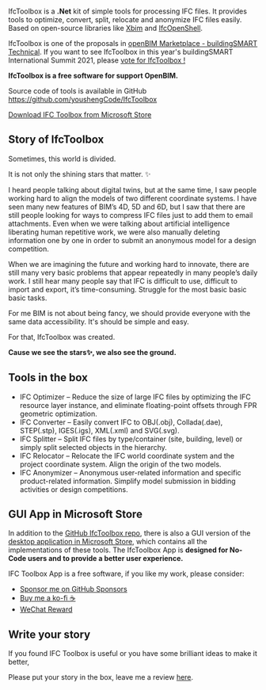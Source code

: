 <figure class="wp-block-image is-style-default"><img src="https://bimmars.com/wp-content/uploads/2021/09/StoreHeroImage2k-1024x576.png" alt=""/></figure>

IfcToolbox is a **.Net** kit of simple tools for processing IFC files. It provides tools to optimize, convert, split, relocate and anonymize IFC files easily. Based on open-source libraries like [Xbim](https://docs.xbim.net/) and [IfcOpenShell](http://ifcopenshell.org/). 

IfcToolbox is one of the proposals in [openBIM Marketplace - buildingSMART Technical](https://technical.buildingsmart.org/misc/openbim-marketplace/). If you want to see IfcToolbox in this year's buildingSMART International Summit 2021, please [vote for IfcToolbox !](https://technical.buildingsmart.org/misc/openbim-marketplace/)

**IfcToolbox is a free software for support OpenBIM.**

Source code of tools is available in GitHub  https://github.com/youshengCode/IfcToolbox

[Download IFC Toolbox from Microsoft Store](https://www.microsoft.com/en-us/p/ifc-toolbox/9n77phd2h471#activetab=pivot:overviewtab)

## Story of IfcToolbox

Sometimes, this world is divided.

It is not only the shining stars that matter. ✨

I heard people talking about digital twins, but at the same time, I saw people working hard to align the models of two different coordinate systems. I have seen many new features of BIM’s 4D, 5D and 6D, but I saw that there are still people looking for ways to compress IFC files just to add them to email attachments. Even when we were talking about artificial intelligence liberating human repetitive work, we were also manually deleting information one by one in order to submit an anonymous model for a design competition.

When we are imagining the future and working hard to innovate, there are still many very basic problems that appear repeatedly in many people’s daily work. I still hear many people say that IFC is difficult to use, difficult to import and export, it’s time-consuming. Struggle for the most basic basic basic tasks.

For me BIM is not about being fancy, we should provide everyone with the same data accessibility. It's should be simple and easy.

For that, IfcToolbox was created.

**Cause we see the stars✨, we also see the ground.**

## Tools in the box

- IFC Optimizer – Reduce the size of large IFC files by optimizing the IFC resource layer instance, and eliminate floating-point offsets through FPR geometric optimization.
- IFC Converter – Easily convert IFC to OBJ(.obj), Collada(.dae), STEP(.stp), IGES(.igs), XML(.xml) and SVG(.svg).
- IFC Splitter – Split IFC files by type/container (site, building, level) or simply split selected objects in the hierarchy.
- IFC Relocator – Relocate the IFC world coordinate system and the project coordinate system. Align the origin of the two models.
- IFC Anonymizer – Anonymous user-related information and specific product-related information. Simplify model submission in bidding activities or design competitions.

## GUI App in Microsoft Store 

In addition to the [GitHub IfcToolbox repo](https://github.com/youshengCode/IfcToolbox), there is also a GUI version of the [desktop application in Microsoft Store](https://www.microsoft.com/en-us/p/ifc-toolbox/9n77phd2h471#activetab=pivot:overviewtab), which contains all the implementations of these tools. The IfcToolbox App is **designed for No-Code users and to provide a better user experience.**

IFC Toolbox App is a free software, if you like my work, please consider:

- [Sponsor me on GitHub Sponsors](https://github.com/sponsors/youshengCode)
- [Buy me a ko-fi ☕](https://ko-fi.com/youshengwang)
- [WeChat Reward](https://bimmars.com/wechat-reward/)

## Write your story

If you found IFC Toolbox is useful or you have some brilliant ideas to make it better, 

Please put your story in the box, leave me a review [here](https://www.microsoft.com/en-us/p/ifc-toolbox/9n77phd2h471#activetab=pivot:overviewtab).

